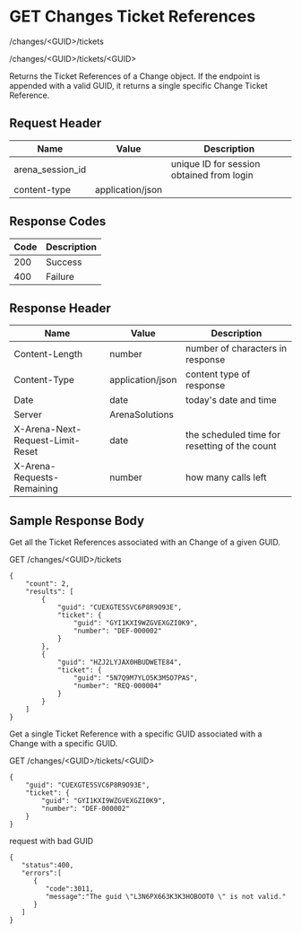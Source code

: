 # GET Changes Ticket References


/changes/&lt;GUID&gt;/tickets

/changes/&lt;GUID&gt;/tickets/&lt;GUID&gt;

Returns the Ticket References of a Change object. If the endpoint is appended with a valid GUID, it returns a single specific Change Ticket Reference.

## Request Header

| Name | Value | Description |
|  --- |  --- |  --- | 
| arena_session_id |   | unique ID for session obtained from login |
| content\-type | application/json |   |

## Response Codes

| Code | Description |
|  --- |  --- | 
| 200 | Success |
| 400 | Failure |

## Response Header

| Name | Value | Description |
|  --- |  --- |  --- | 
| Content\-Length | number | number of characters in response |
| Content\-Type | application/json | content type of response |
| Date | date | today's date and time |
| Server | ArenaSolutions |   |
| X\-Arena\-Next\-Request\-Limit\-Reset  | date | the scheduled time for resetting of the count |
| X\-Arena\-Requests\-Remaining  | number | how many calls left |

## Sample Response Body
Get all the Ticket References associated with an Change of a given GUID.



GET /changes/&lt;GUID&gt;/tickets

```
{
    "count": 2,
    "results": [
        {
            "guid": "CUEXGTE5SVC6P8R9O93E",
            "ticket": {
                "guid": "GYI1KXI9WZGVEXGZI0K9",
                "number": "DEF-000002"
            }
        },
        {
            "guid": "HZJ2LYJAX0HBUDWETE84",
            "ticket": {
                "guid": "5N7Q9M7YLO5K3M5O7PAS",
                "number": "REQ-000004"
            }
        }
    ]
}
```
Get a single Ticket Reference  with a specific GUID associated with a Change with a specific GUID.



GET /changes/&lt;GUID&gt;/tickets/&lt;GUID&gt;

```
{
    "guid": "CUEXGTE5SVC6P8R9O93E",
    "ticket": {
        "guid": "GYI1KXI9WZGVEXGZI0K9",
        "number": "DEF-000002"
    }
}
```
request with bad GUID

```
{  
   "status":400,
   "errors":[  
      {  
         "code":3011,
         "message":"The guid \"L3N6PX663K3K3HOBOOT0 \" is not valid."
      }
   ]
}
```
